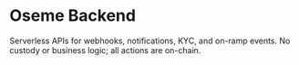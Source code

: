 # Oseme Backend

Serverless APIs for webhooks, notifications, KYC, and on-ramp events. No custody or business logic; all actions are on-chain.